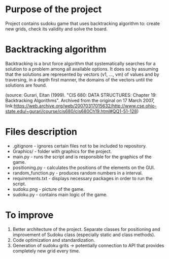 # Purpose of the project
Project contains sudoku game that uses backtracking algorithm to: create new grids, check its validity and solve the board.

# Backtracking algorithm
Backtracking is a brut force algorithm that systematically searches for a solution to a problem among all available options. It does so by assuming that the solutions are represented by vectors (v1, ..., vm) of values and by traversing, in a depth first manner, the domains of the vectors until the solutions are found.

(source: Gurari, Eitan (1999). "CIS 680: DATA STRUCTURES: Chapter 19: Backtracking Algorithms". Archived from the original on 17 March 2007,
link:https://web.archive.org/web/20070317015632/http://www.cse.ohio-state.edu/~gurari/course/cis680/cis680Ch19.html#QQ1-51-128)

# Files description
- .gitignore - ignores certain files not to be included to repository.
- Graphics/ - folder with graphics for the project.
- main.py - runs the script and is responsible for the graphics of the game.
- positioning.py - calculates the positions of the elements on the GUI.
- random_function.py - produces random numbers in a interval.
- requirements.txt - displays necessary packages in order to run the script.
- sudoku.png - picture of the game.
- sudoku.py - contains main logic of the game.

# To improve
1. Better architecture of the project. Separate classes for positioning and improvement of Sudoku class (especially static and class methods).
2. Code optimization and standardization.
3. Generation of sudoku grits -> potentially connection to API that provides completely new grid every time.
